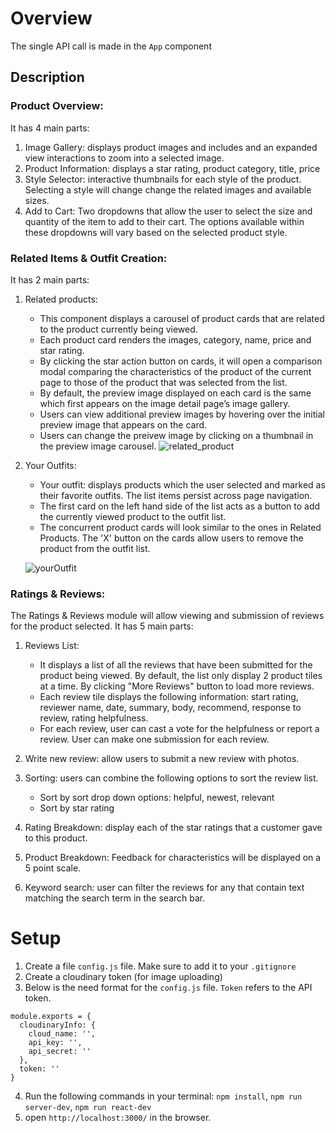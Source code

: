 # Overview
The single API call is made in the `App` component

## Description
### Product Overview:
It has 4 main parts:
1. Image Gallery: displays product images and includes and an expanded view interactions to zoom into a selected image.
2. Product Information: displays a star rating, product category, title, price
3. Style Selector: interactive thumbnails for each style of the product. Selecting a style will change change the related images and available sizes.
4. Add to Cart: Two dropdowns that allow the user to select the size and quantity of the item to add to their cart. The options available within these dropdowns will vary based on the selected product style.
  
  
### Related Items & Outfit Creation:
It has 2 main parts:
1. Related products: 
    - This component displays a carousel of product cards that are related to the product currently being viewed. 
    - Each product card renders the images, category, name, price and star rating. 
    - By clicking the star action button on cards, it will open a comparison modal comparing the characteristics of the product of the current page to those of the product that was selected from the list.
    - By default, the preview image displayed on each card is the same which first appears on the image detail page’s image gallery. 
    - Users can view additional preview images by hovering over the initial preview image that appears on the card. 
    - Users can change the preivew image by clicking on a thumbnail in the preview image carousel.
![related_product](https://user-images.githubusercontent.com/84343573/184465987-24df9cd1-e581-4407-8f44-2ad7d6c6e6dd.gif)

2. Your Outfits: 
    - Your outfit: displays products which the user selected and marked as their favorite outfits. The list items persist across page navigation.
    - The first card on the left hand side of the list acts as a button to add the currently viewed product to the outfit list.
    - The concurrent product cards will look similar to the ones in Related Products. The 'X' button on the cards allow users to remove the product from the outfit list.

   ![yourOutfit](https://user-images.githubusercontent.com/84343573/184466186-47cc808c-83fa-4b9d-b63a-3f0b5e9ca770.gif)

### Ratings & Reviews: 
The Ratings & Reviews module will allow viewing and submission of reviews for the product selected. It has 5 main parts:
1. Reviews List: 
    - It displays a list of all the reviews that have been submitted for the product being viewed. By default, the list only display 2 product tiles at a time. By clicking "More Reviews" button to load more reviews. 
    - Each review tile displays the following information: start rating, reviewer name, date, summary, body, recommend, response to review, rating helpfulness.
    - For each review, user can cast a vote for the helpfulness or report a review. User can make one submission for each review. 
   
2. Write new review: allow users to submit a new review with photos.
3. Sorting: users can combine the following options to sort the review list.
    - Sort by sort drop down options: helpful, newest, relevant
    - Sort by star rating
5. Rating Breakdown: display each of the star ratings that a customer gave to this product.  
6. Product Breakdown: Feedback for characteristics will be displayed on a 5 point scale.
7. Keyword search: user can filter the reviews for any that contain text matching the search term in the search bar.


# Setup

1. Create a file `config.js` file. Make sure to add it to your `.gitignore`
2. Create a cloudinary token (for image uploading)
3. Below is the need format for the `config.js` file. `Token` refers to the API token.
  ```
  module.exports = {
    cloudinaryInfo: {
      cloud_name: '',
      api_key: '',
      api_secret: ''
    },
    token: ''
  }
  ```
4. Run the following commands in your terminal: `npm install`, `npm run server-dev`, `npm run react-dev`
5. open `http://localhost:3000/` in the browser.




